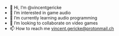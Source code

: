 - 👋 Hi, I’m @vincentgericke
- 👀 I’m interested in game audio
- 🌱 I’m currently learning audio programming
- 💞️ I’m looking to collaborate on video games
- 📫 How to reach me vincent.gericke@protonmail.ch

<!---
vincentgericke/vincentgericke is a ✨ special ✨ repository because its `README.md` (this file) appears on your GitHub profile.
You can click the Preview link to take a look at your changes.
--->
